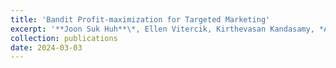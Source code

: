```yaml
---
title: 'Bandit Profit-maximization for Targeted Marketing'
excerpt: '**Joon Suk Huh**\*, Ellen Vitercik, Kirthevasan Kandasamy, *ACM EC 2024*. [[PDF](https://arxiv.org/pdf/2403.01361.pdf)]'
collection: publications
date: 2024-03-03
---
```

